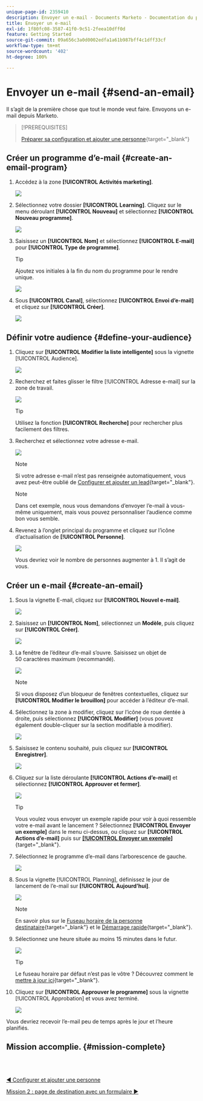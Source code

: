 ```yaml
---
unique-page-id: 2359410
description: Envoyer un e-mail - Documents Marketo - Documentation du produit
title: Envoyer un e-mail
exl-id: 1f80fc08-3587-41f0-9c51-2feea10dff0d
feature: Getting Started
source-git-commit: 09a656c3a0d0002edfa1a61b987bff4c1dff33cf
workflow-type: tm+mt
source-wordcount: '402'
ht-degree: 100%

---
```


# Envoyer un e-mail {#send-an-email}

Il s’agit de la première chose que tout le monde veut faire. Envoyons un e-mail depuis Marketo.

>[!PREREQUISITES]
>
>[Préparer sa configuration et ajouter une personne](/help/marketo/getting-started/quick-wins/get-set-up-and-add-a-person.md){target="_blank"}

## Créer un programme d’e-mail {#create-an-email-program}

1. Accédez à la zone **[!UICONTROL Activités marketing]**.

   ![](assets/send-an-email-1.png)

1. Sélectionnez votre dossier **[!UICONTROL Learning]**. Cliquez sur le menu déroulant **[!UICONTROL Nouveau]** et sélectionnez **[!UICONTROL Nouveau programme]**.

   ![](assets/send-an-email-2.png)

1. Saisissez un **[!UICONTROL Nom]** et sélectionnez **[!UICONTROL E-mail]** pour **[!UICONTROL Type de programme]**.

   >[!TIP]
   >
   >Ajoutez vos initiales à la fin du nom du programme pour le rendre unique.

   ![](assets/send-an-email-3.png)

1. Sous **[!UICONTROL Canal]**, sélectionnez **[!UICONTROL Envoi d’e-mail]** et cliquez sur **[!UICONTROL Créer]**.

   ![](assets/send-an-email-4.png)

## Définir votre audience {#define-your-audience}

1. Cliquez sur **[!UICONTROL Modifier la liste intelligente]** sous la vignette [!UICONTROL Audience].

   ![](assets/send-an-email-5.png)

1. Recherchez et faites glisser le filtre [!UICONTROL Adresse e-mail] sur la zone de travail.

   ![](assets/send-an-email-6.png)

   >[!TIP]
   >
   >Utilisez la fonction **[!UICONTROL Recherche]** pour rechercher plus facilement des filtres.

1. Recherchez et sélectionnez votre adresse e-mail.

   ![](assets/send-an-email-7.png)

   >[!NOTE]
   >
   >Si votre adresse e-mail n’est pas renseignée automatiquement, vous avez peut-être oublié de [Configurer et ajouter un lead](/help/marketo/getting-started/quick-wins/get-set-up-and-add-a-person.md){target="_blank"}.

   >[!NOTE]
   >
   >Dans cet exemple, nous vous demandons d’envoyer l’e-mail à vous-même uniquement, mais vous pouvez personnaliser l’audience comme bon vous semble.

1. Revenez à l’onglet principal du programme et cliquez sur l’icône d’actualisation de **[!UICONTROL Personne]**.

   ![](assets/send-an-email-8.png)

   Vous devriez voir le nombre de personnes augmenter à 1. Il s’agit de vous.

## Créer un e-mail {#create-an-email}

1. Sous la vignette E-mail, cliquez sur **[!UICONTROL Nouvel e-mail]**.

   ![](assets/send-an-email-9.png)

1. Saisissez un **[!UICONTROL Nom]**, sélectionnez un **Modèle**, puis cliquez sur **[!UICONTROL Créer]**.

   ![](assets/send-an-email-10.png)

1. La fenêtre de l’éditeur d’e-mail s’ouvre. Saisissez un objet de 50 caractères maximum (recommandé).

   ![](assets/send-an-email-11.png)

   >[!NOTE]
   >
   >Si vous disposez d’un bloqueur de fenêtres contextuelles, cliquez sur **[!UICONTROL Modifier le brouillon]** pour accéder à l’éditeur d’e-mail.

1. Sélectionnez la zone à modifier, cliquez sur l’icône de roue dentée à droite, puis sélectionnez **[!UICONTROL Modifier]** (vous pouvez également double-cliquer sur la section modifiable à modifier).

   ![](assets/send-an-email-12.png)

1. Saisissez le contenu souhaité, puis cliquez sur **[!UICONTROL Enregistrer]**.

   ![](assets/send-an-email-13.png)

1. Cliquez sur la liste déroulante **[!UICONTROL Actions d’e-mail]** et sélectionnez **[!UICONTROL Approuver et fermer]**.

   ![](assets/send-an-email-14.png)

   >[!TIP]
   >
   >Vous voulez vous envoyer un exemple rapide pour voir à quoi ressemble votre e-mail avant le lancement ? Sélectionnez **[!UICONTROL Envoyer un exemple]** dans le menu ci-dessus, ou cliquez sur **[!UICONTROL Actions d’e-mail]** puis sur [**[!UICONTROL Envoyer un exemple]**](/help/marketo/product-docs/email-marketing/general/creating-an-email/send-a-sample-email.md){target="_blank"}.

1. Sélectionnez le programme d’e-mail dans l’arborescence de gauche.

   ![](assets/send-an-email-15.png)

1. Sous la vignette [!UICONTROL Planning], définissez le jour de lancement de l’e-mail sur **[!UICONTROL Aujourd’hui]**.

   ![](assets/send-an-email-16.png)

   >[!NOTE]
   >
   >En savoir plus sur le [Fuseau horaire de la personne destinataire](/help/marketo/product-docs/email-marketing/email-programs/email-program-actions/scheduling-with-recipient-time-zone/schedule-email-programs-with-recipient-time-zone.md){target="_blank"} et le [Démarrage rapide](/help/marketo/product-docs/email-marketing/email-programs/email-program-actions/head-start-for-email-programs.md){target="_blank"}.

1. Sélectionnez une heure située au moins 15 minutes dans le futur.

   ![](assets/send-an-email-17.png)

   >[!TIP]
   >
   >Le fuseau horaire par défaut n’est pas le vôtre ? Découvrez comment le [mettre à jour ici](/help/marketo/product-docs/administration/settings/select-your-language-locale-and-time-zone.md){target="_blank"}.

1. Cliquez sur **[!UICONTROL Approuver le programme]** sous la vignette [!UICONTROL Approbation] et vous avez terminé.

   ![](assets/send-an-email-18.png)

Vous devriez recevoir l’e-mail peu de temps après le jour et l’heure planifiés.

## Mission accomplie. {#mission-complete}

<br> 

[◄ Configurer et ajouter une personne](/help/marketo/getting-started/quick-wins/get-set-up-and-add-a-person.md)

[Mission 2 : page de destination avec un formulaire ►](/help/marketo/getting-started/quick-wins/landing-page-with-a-form.md)
